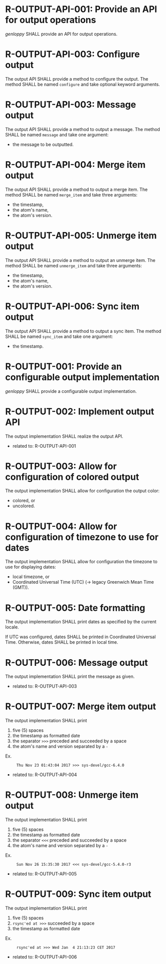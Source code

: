 # R-OUTPUT-API-001: Provide an API for output operations #
*genloppy* SHALL provide an API for output operations.

# R-OUTPUT-API-003: Configure output #
The output API SHALL provide a method to configure the output. The method SHALL be named `configure` and take optional keyword arguments.

# R-OUTPUT-API-003: Message output #
The output API SHALL provide a method to output a message. The method SHALL be named `message` and take one argument:
-   the message to be outputted.

# R-OUTPUT-API-004: Merge item output #
The output API SHALL provide a method to output a merge item. The method SHALL be named `merge_item` and take three arguments:
-   the timestamp,
-   the atom's name,
-   the atom's version.

# R-OUTPUT-API-005: Unmerge item output #
The output API SHALL provide a method to output an unmerge item. The method SHALL be named `unmerge_item` and take three arguments:
-   the timestamp,
-   the atom's name,
-   the atom's version.

# R-OUTPUT-API-006: Sync item output #
The output API SHALL provide a method to output a sync item. The method SHALL be named `sync_item` and take one argument:
-   the timestamp.


# R-OUTPUT-001: Provide an configurable output implementation #
*genloppy* SHALL provide a configurable output implementation.

# R-OUTPUT-002: Implement output API #
The output implementation SHALL realize the output API.

*   related to: R-OUTPUT-API-001

# R-OUTPUT-003: Allow for configuration of colored output #
The output implementation SHALL allow for configuration the output color:
-   colored, or
-   uncolored.

# R-OUTPUT-004: Allow for configuration of timezone to use for dates #
The output implementation SHALL allow for configuration the timezone to use for displaying dates:
-   local timezone, or
-   Coordinated Universal Time (UTC) (-> legacy Greenwich Mean Time (GMT)).

# R-OUTPUT-005: Date formatting #
The output implementation SHALL print dates as specified by the current locale.

If UTC was configured, dates SHALL be printed in Coordinated Universal Time.
Otherwise, dates SHALL be printed in local time.

# R-OUTPUT-006: Message output #
The output implementation SHALL print the message as given.

*   related to: R-OUTPUT-API-003

# R-OUTPUT-007: Merge item output #
The output implementation SHALL print
1. five (5) spaces
2. the timestamp as formatted date
3. the separator `>>>` preceded and succeeded by a space
4. the atom's name and version separated by a `-`

Ex.
```
     Thu Nov 23 01:43:04 2017 >>> sys-devel/gcc-6.4.0
```

*   related to: R-OUTPUT-API-004

# R-OUTPUT-008: Unmerge item output #
The output implementation SHALL print
1. five (5) spaces
2. the timestamp as formatted date
3. the separator `<<<` preceded and succeeded by a space
4. the atom's name and version separated by a `-`

Ex.
```
     Sun Nov 26 15:35:30 2017 <<< sys-devel/gcc-5.4.0-r3
```

*   related to: R-OUTPUT-API-005

# R-OUTPUT-009: Sync item output #
The output implementation SHALL print
1. five (5) spaces
2. `rsync'ed at >>>` succeeded by a space
3. the timestamp as formatted date

Ex.
```
     rsync'ed at >>> Wed Jan  4 21:13:23 CET 2017
```

*   related to: R-OUTPUT-API-006
